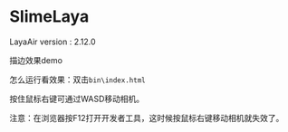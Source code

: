 # SlimeLaya
LayaAir version : 2.12.0



描边效果demo

怎么运行看效果：双击`bin\index.html`

按住鼠标右键可通过WASD移动相机。

注意：在浏览器按F12打开开发者工具，这时候按鼠标右键移动相机就失效了。
